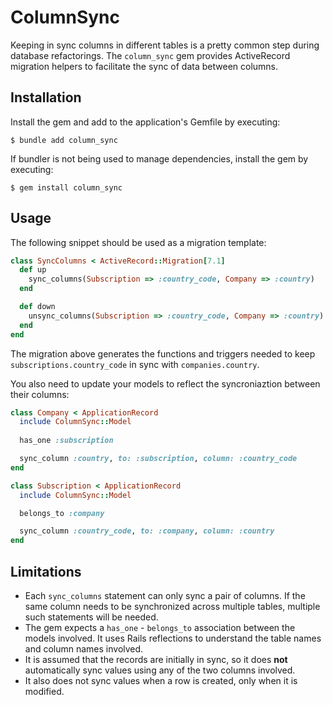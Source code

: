 # ColumnSync

Keeping in sync columns in different tables is a pretty common step during database refactorings. The
`column_sync` gem provides ActiveRecord migration helpers to facilitate the sync of data between
columns.

## Installation

Install the gem and add to the application's Gemfile by executing:

    $ bundle add column_sync

If bundler is not being used to manage dependencies, install the gem by executing:

    $ gem install column_sync

## Usage

The following snippet should be used as a migration template:

```ruby
class SyncColumns < ActiveRecord::Migration[7.1]
  def up
    sync_columns(Subscription => :country_code, Company => :country)
  end

  def down
    unsync_columns(Subscription => :country_code, Company => :country)
  end
end
```

The migration above generates the functions and triggers needed to keep `subscriptions.country_code` in sync with `companies.country`.

You also need to update your models to reflect the syncroniaztion between their columns:

```ruby
class Company < ApplicationRecord
  include ColumnSync::Model
  
  has_one :subscription

  sync_column :country, to: :subscription, column: :country_code
end

class Subscription < ApplicationRecord
  include ColumnSync::Model

  belongs_to :company

  sync_column :country_code, to: :company, column: :country
end
```

## Limitations

- Each `sync_columns` statement can only sync a pair of columns. If the same column needs to be synchronized across multiple
  tables, multiple such statements will be needed.
- The gem expects a `has_one` - `belongs_to` association between the models involved. It uses Rails reflections to understand
  the table names and column names involved.
- It is assumed that the records are initially in sync, so it does **not** automatically sync values using any of the two 
  columns involved.
- It also does not sync values when a row is created, only when it is modified.